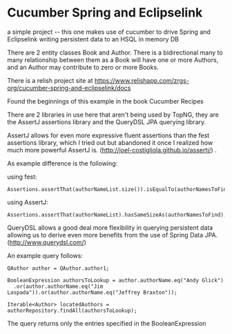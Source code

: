 Cucumber Spring and Eclipselink
===============================

a simple project -- this one makes use of cucumber to drive Spring and Eclipselink writing
persistent data to an HSQL in memory DB

There are 2 entity classes Book and Author. There is a bidirectional many to many relationship between them
 as a Book will have one or more Authors, and an Author may contribute to zero or more Books.

There is a relish project site at https://www.relishapp.com/zrgs-org/cucumber-spring-and-eclipselink/docs

Found the beginnings of this example in the book Cucumber Recipes

There are 2 libraries in use here that aren't being used by TopNG, they are the AssertJ assertions library
and the QueryDSL JPA querying library.

AssertJ allows for even more expressive fluent assertions than the fest assertions library,
which I tried out but abandoned it once I realized how much more powerful AssertJ is.
(http://joel-costigliola.github.io/assertj/)
 .

As example difference is the following:

using fest:

    Assertions.assertThat(authorNameList.size()).isEqualTo(authorNamesToFind.size());

using AssertJ:

    Assertions.assertThat(authorNameList).hasSameSizeAs(authorNamesToFind);


QueryDSL allows a good deal more flexibility in querying persistent data allowing us to derive even more
benefits from the use of Spring Data JPA. (http://www.querydsl.com/)

An example query follows:

    QAuthor author = QAuthor.author1;

    BooleanExpression authorsToLookup = author.authorName.eq("Andy Glick")
      .or(author.authorName.eq("Jim Laspada")).or(author.authorName.eq("Jeffrey Braxton"));

    Iterable<Author> locatedAuthors = authorRepository.findAll(authorsToLookup);

The query returns only the entries specified in the BooleanExpression


